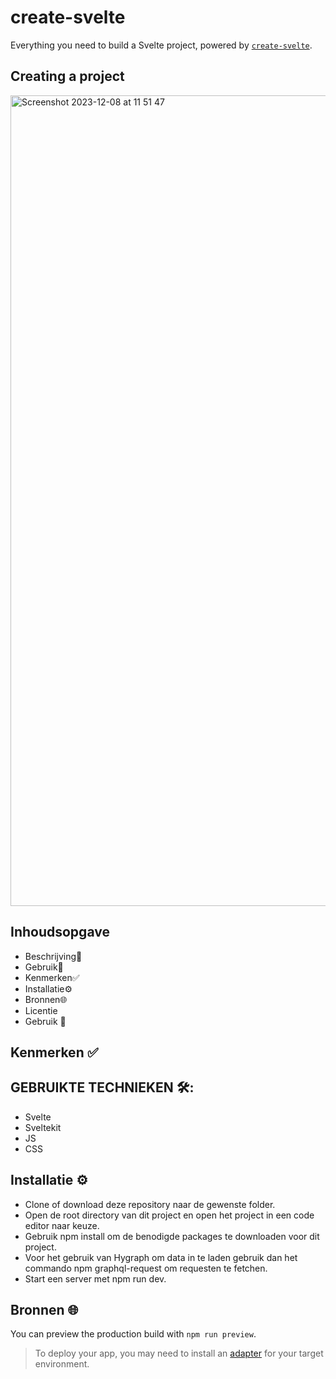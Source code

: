 # create-svelte

Everything you need to build a Svelte project, powered by [`create-svelte`](https://github.com/sveltejs/kit/tree/master/packages/create-svelte).

## Creating a project
<img width="1297" alt="Screenshot 2023-12-08 at 11 51 47" src="https://github.com/ArexanK/back-to-static-creative-coding/assets/94745953/8ab3bbef-e3a2-4ae6-9cd4-8203aa38efe6">



## Inhoudsopgave
- Beschrijving📃
- Gebruik👥
- Kenmerken✅
- Installatie⚙️
- Bronnen🌐
- Licentie
- Gebruik 👥

## Kenmerken ✅

## GEBRUIKTE TECHNIEKEN 🛠️:

- Svelte
- Sveltekit
- JS
- CSS

## Installatie ⚙️

- Clone of download deze repository naar de gewenste folder.
- Open de root directory van dit project en open het project in een code editor naar keuze.
- Gebruik npm install om de benodigde packages te downloaden voor dit project.
- Voor het gebruik van Hygraph om data in te laden gebruik dan het commando npm graphql-request om requesten te fetchen.
- Start een server met npm run dev.
  
## Bronnen 🌐


You can preview the production build with `npm run preview`.

> To deploy your app, you may need to install an [adapter](https://kit.svelte.dev/docs/adapters) for your target environment.
